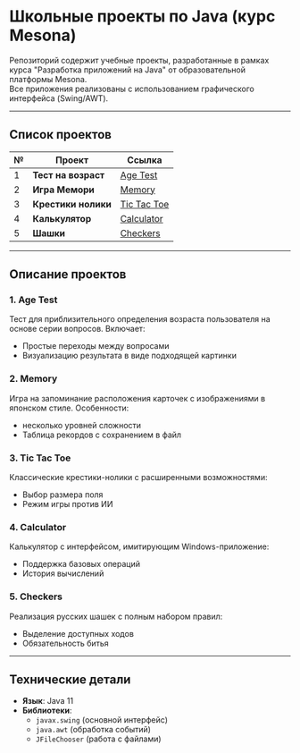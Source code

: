 # Школьные проекты по Java (курс Mesona)

Репозиторий содержит учебные проекты, разработанные в рамках курса "Разработка приложений на Java" от образовательной платформы Mesona.  
Все приложения реализованы с использованием графического интерфейса (Swing/AWT).

---

## Список проектов

| №  | Проект          | Ссылка                          |
|----|-----------------|---------------------------------|
| 1  | **Тест на возраст**    | [Age Test](Age%20test)              |
| 2  | **Игра Мемори**      | [Memory](Memory)           |
| 3  | **Крестики нолики** | [Tic Tac Toe](Tic%20Tac%20Toe)            |
| 4  | **Калькулятор**  | [Calculator](Сalculator)           |
| 5  | **Шашки**    | [Checkers](Сheckers)             |

---

## Описание проектов

### 1. Age Test
Тест для приблизительного определения возраста пользователя на основе серии вопросов. Включает:
- Простые переходы между вопросами
- Визуализацию результата в виде подходящей картинки

### 2. Memory
Игра на запоминание расположения карточек с изображениями в японском стиле. Особенности:
- несколько уровней сложности
- Таблица рекордов с сохранением в файл

### 3. Tic Tac Toe
Классические крестики-нолики с расширенными возможностями:
- Выбор размера поля
- Режим игры против ИИ

### 4. Calculator
Калькулятор с интерфейсом, имитирующим Windows-приложение:
- Поддержка базовых операций
- История вычислений

### 5. Checkers
Реализация русских шашек с полным набором правил:
- Выделение доступных ходов
- Обязательность битья

---

## Технические детали
- **Язык**: Java 11
- **Библиотеки**: 
  - `javax.swing` (основной интерфейс)
  - `java.awt` (обработка событий)
  - `JFileChooser` (работа с файлами)
